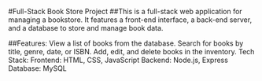 #Full-Stack Book Store Project
##This is a full-stack web application for managing a bookstore. It features a front-end interface, a back-end server, and a database to store and manage book data.

##Features:
View a list of books from the database.
Search for books by title, genre, date, or ISBN.
Add, edit, and delete books in the inventory.
Tech Stack:
Frontend: HTML, CSS, JavaScript
Backend: Node.js, Express
Database: MySQL 
 
